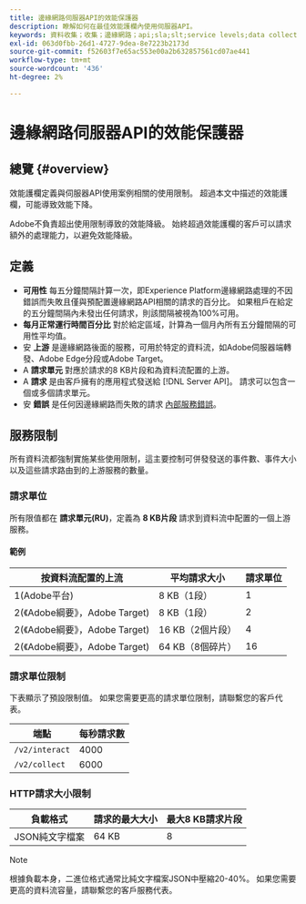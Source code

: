 ```yaml
---
title: 邊緣網路伺服器API的效能保護器
description: 瞭解如何在最佳效能護欄內使用伺服器API。
keywords: 資料收集；收集；邊緣網路；api;sla;slt;service levels;data collection;edge network;api;sla;slt;service levels
exl-id: 063d0fbb-26d1-4727-9dea-8e7223b2173d
source-git-commit: f52603f7e65ac553e00a2b632857561cd07ae441
workflow-type: tm+mt
source-wordcount: '436'
ht-degree: 2%

---
```


# 邊緣網路伺服器API的效能保護器

## 總覽 {#overview}

效能護欄定義與伺服器API使用案例相關的使用限制。 超過本文中描述的效能護欄，可能導致效能下降。

Adobe不負責超出使用限制導致的效能降級。 始終超過效能護欄的客戶可以請求額外的處理能力，以避免效能降級。

## 定義

* **可用性** 每五分鐘間隔計算一次，即Experience Platform邊緣網路處理的不因錯誤而失敗且僅與預配置邊緣網路API相關的請求的百分比。 如果租戶在給定的五分鐘間隔內未發出任何請求，則該間隔被視為100%可用。
* **每月正常運行時間百分比** 對於給定區域，計算為一個月內所有五分鐘間隔的可用性平均值。
* 安 **上游** 是邊緣網路後面的服務，可用於特定的資料流，如Adobe伺服器端轉發、Adobe Edge分段或Adobe Target。
* A **請求單元** 對應於請求的8 KB片段和為資料流配置的上游。
* A **請求** 是由客戶擁有的應用程式發送給 [!DNL Server API]。 請求可以包含一個或多個請求單元。
* 安 **錯誤** 是任何因邊緣網路而失敗的請求 [內部服務錯誤](error-handling.md)。

## 服務限制

所有資料流都強制實施某些使用限制，這主要控制可併發發送的事件數、事件大小以及這些請求路由到的上游服務的數量。

### 請求單位

所有限值都在 **請求單元(RU)**，定義為 **8 KB片段** 請求到資料流中配置的一個上游服務。

#### 範例

| 按資料流配置的上流 | 平均請求大小 | 請求單位 |
| --- | --- | --- |
| 1(Adobe平台) | 8 KB（1段） | 1 |
| 2(《Adobe綱要》，Adobe Target) | 8 KB（1段） | 2 |
| 2(《Adobe綱要》，Adobe Target) | 16 KB（2個片段） | 4 |
| 2(《Adobe綱要》，Adobe Target) | 64 KB（8個碎片） | 16 |

### 請求單位限制

下表顯示了預設限制值。 如果您需要更高的請求單位限制，請聯繫您的客戶代表。

| 端點 | 每秒請求數 |
| --- | --- |
| `/v2/interact` | 4000 |
| `/v2/collect` | 6000 |


### HTTP請求大小限制

| 負載格式 | 請求的最大大小 | 最大8 KB請求片段 |
| --- | --- | --- |
| JSON純文字檔案 | 64 KB | 8 |


>[!NOTE]
>
>根據負載本身，二進位格式通常比純文字檔案JSON中壓縮20-40%。 如果您需要更高的資料流容量，請聯繫您的客戶服務代表。
